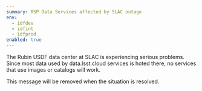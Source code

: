 ```yaml
---
summary: RSP Data Services affected by SLAC outage
env:
  - idfdev
  - idfint
  - idfprod
enabled: true
---
```


The Rubin USDF data center at SLAC is experiencing serious problems.
Since most data used by data.lsst.cloud services is hoted there, no services that use images or catalogs will work. 

This message will be removed when the situation is resolved. 
